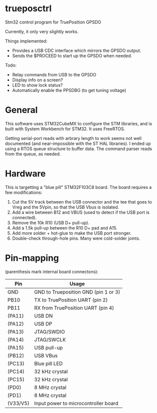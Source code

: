 # trueposctrl
Stm32 control program for TruePosition GPSDO

Currently, it only very slightly works.

Things implemented:
* Provides a USB CDC interface which mirrors the GPSDO output.
* Sends the $PROCEED to start up the GPSDO when needed.

Todo:

* Relay commands from USB to the GPSDO
* Display info on a screen?
* LED to show lock status?
* Automatically enable the PPSDBG (to get tuning voltage)

# General

This software uses STM32CubeMX to configure the STM libraries, and is built with System Workbench for STM32. It uses FreeRTOS.

Getting serial-port reads with arbrary length to work seems not well documented (and near-impossible with the ST HAL libraries). I ended up using a RTOS queue structure to buffer data. The command parser reads from the queue, as needed.

# Hardware

This is targetting a "blue pill" STM32F103C8 board. The board requires a few modifications:

1. Cut the 5V track between the USB connector and the tee that goes to Vreg and the 5Vpin, so that the USB Vbus is isolated.
2. Add a wire between B12 and VBUS (used to detect if the USB port is connected).
3. Remove the 10k R10 (USB D+ pull-up).
4. Add a 1.5k pull-up between the R10 D+ pad and A15.
5. Add more solder + hot-glue to make the USB port stronger.
6. Double-check through-hole pins. Many were cold-solder joints.

# Pin-mapping
(parenthesis mark internal board connectons):

| Pin       | Usage           
| ----------|-------------
| GND       | GND to Trueposition GND (pin 1 or 3)
| PB10      | TX to TruePosition UART (pin 2)
| PB11      | RX from TruePosition UART (pin 4)
| (PA11)    | USB DN
| (PA12)    | USB DP
| (PA13)    | JTAG/SWDIO
| (PA14)    | JTAG/SWCLK
| (PA15)    | USB pull-up
| (PB12) | USB VBus
| (PC13) | Blue pill LED
| (PC14) | 32 kHz crystal
| (PC15) | 32 kHz crystal
| (PD0)  | 8 MHz crystal  
| (PD1)  | 8 MHz crystal  
| (V33/V5)| Input power to microcontroller board
